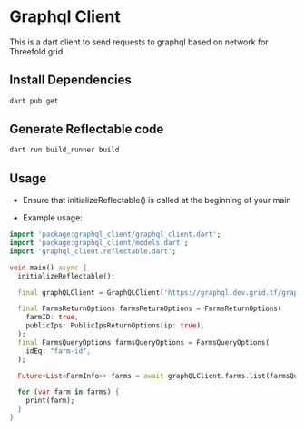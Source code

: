 # Graphql Client

This is a dart client to send requests to graphql based on network for Threefold grid.

## Install Dependencies

``` bash
dart pub get
```

## Generate Reflectable code

```bash
dart run build_runner build
```

## Usage

- Ensure that initializeReflectable() is called at the beginning of your main

- Example usage:

```dart
import 'package:graphql_client/graphql_client.dart';
import 'package:graphql_client/models.dart';
import 'graphql_client.reflectable.dart';

void main() async {
  initializeReflectable();

  final graphQLClient = GraphQLClient('https://graphql.dev.grid.tf/graphql');

  final FarmsReturnOptions farmsReturnOptions = FarmsReturnOptions(
    farmID: true,
    publicIps: PublicIpsReturnOptions(ip: true),
  );
  final FarmsQueryOptions farmsQueryOptions = FarmsQueryOptions(
    idEq: "farm-id",
  );

  Future<List<FarmInfo>> farms = await graphQLClient.farms.list(farmsQueryOptions, farmsReturnOptions);

  for (var farm in farms) {
    print(farm);
  } 
}
```
